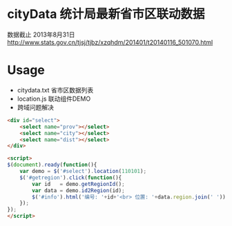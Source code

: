 # cityData 统计局最新省市区联动数据
数据截止 2013年8月31日
http://www.stats.gov.cn/tjsj/tjbz/xzqhdm/201401/t20140116_501070.html

# Usage
- citydata.txt 省市区数据列表
- location.js 联动组件DEMO
- 跨域问题解决

```html
<div id="select">
    <select name="prov"></select>
    <select name="city"></select>
    <select name="dist"></select>
</div>

<script>
$(document).ready(function(){
    var demo = $('#select').location(110101);
    $('#getregion').click(function(){
        var id   = demo.getRegionId();
        var data = demo.id2Region(id);
        $('#info').html('编号: '+id+'<br> 位置: '+data.region.join(' '));
    });
});
</script>
```
